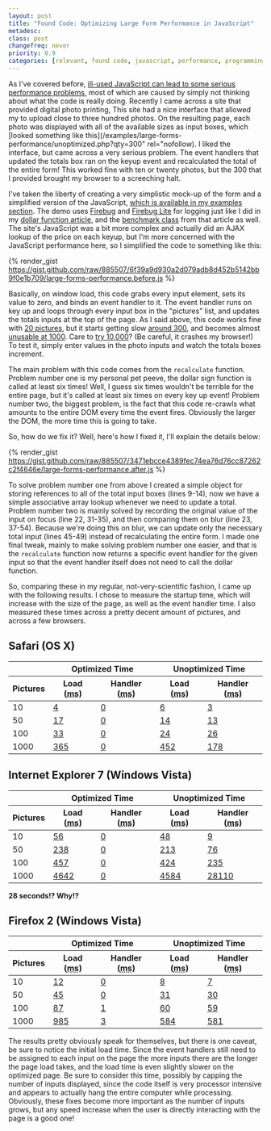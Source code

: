 ```yaml
---
layout: post
title: "Found Code: Optimizing Large Form Performance in JavaScript"
metadesc: 
class: post
changefreq: never
priority: 0.9
categories: [relevant, found code, javascript, performance, programming, web 2.0]
---
```

As I've covered before, [ill-used JavaScript can lead to some serious performance problems](/2008/04/javascript-getelementbyid-performance.html), 
most of which are caused by simply not thinking about what the code is really doing.  Recently I came across a 
site that provided digital photo printing,  This site had a nice interface that allowed my to upload close to 
three hundred photos.  On the resulting page, each photo was displayed with all of the available sizes as input 
boxes, which [looked something like this](/examples/large-forms-performance/unoptimized.php?qty=300" rel="nofollow). 
I liked the interface, but came across a very serious problem.  The event handlers that updated the totals box 
ran on the keyup event and recalculated the total of the entire form!  This worked fine with ten or twenty photos, 
but the 300 that I provided brought my browser to a screeching halt.

I've taken the liberty of creating a very simplistic mock-up of the form and a simplified version of the JavaScript, 
[which is available in my examples section](/examples/large-forms-performance/unoptimized.php?qty=300). 
The demo uses [Firebug](http://www.getfirebug.com/) and 
[Firebug Lite](http://www.getfirebug.com/lite.html) for logging just like I did in my 
[dollar function article](/2008/04/javascript-getelementbyid-performance.html), and the 
[benchmark class](/examples/lib/benchmark.js) from that article as well.  The site's JavaScript was a bit more 
complex and actually did an AJAX lookup of the price on each keyup, but I'm more concerned with 
the JavaScript performance here, so I simplified the code to something like this:

{% render_gist https://gist.github.com/raw/885507/6f39a9d930a2d079adb8d452b5142bb9f0e1b709/large-forms-performance.before.js %}

Basically, on window load, this code grabs every input element, sets its value to zero, and binds an event handler to it. 
The event handler runs on key up and loops through every input box in the "pictures" list, and updates the totals inputs 
at the top of the page.  As I said above, this code works fine with [20 pictures](/examples/large-forms-performance/unoptimized.php?qty=20), 
but it starts getting slow [around 300](/examples/large-forms-performance/unoptimized.php?qty=300), and becomes 
almost [unusable at 1000](/examples/large-forms-performance/unoptimized.php?qty=1000).  Care to 
[try 10,000](/examples/large-forms-performance/unoptimized.php?qty=10000)?  (Be careful, it crashes my browser!)  
To test it, simply enter values in the photo inputs and watch the totals boxes increment.

The main problem with this code comes from the  `recalculate` function.  Problem number one is my personal pet peeve, 
the dollar sign function is called at least six times!  Well, I guess six times wouldn't be terrible for the entire page, but 
it's called at least six times on every key up event!  Problem number two, the biggest problem, is the fact that this code 
re-crawls what amounts to the entire DOM every time the event fires.  Obviously the larger the DOM, the more time this is 
going to take.

So, how do we fix it?  Well, here's how I fixed it, I'll explain the details below:

{% render_gist https://gist.github.com/raw/885507/3471ebcce4389fec74ea76d76cc87262c2f4646e/large-forms-performance.after.js %}

To solve problem number one from above I created a simple object for storing references to all of the total input boxes (lines 9-14), 
now we have a simple associative array lookup whenever we need to update a total.  Problem number two is mainly solved by recording 
the original value of the input on focus (line 22, 31-35), and then comparing them on blur (line 23, 37-54).  Because we're doing 
this on blur, we can update only the necessary total input (lines 45-49) instead of recalculating the entire form.  I made one final 
tweak, mainly to make solving problem number one easier, and that is the  `recalculate` function now returns a specific 
event handler for the given input so that the event handler itself does not need to call the dollar function.

So, comparing these in my regular, not-very-scientific fashion, I came up with the following results.  I chose to measure the startup 
time, which will increase with the size of the page, as well as the event handler time.  I also measured these times across a pretty 
decent amount of pictures, and across a few browsers.

## Safari (OS X)

<table>
<thead>
<tr>
<th></th>
<th colspan="2">Optimized Time</th>
<th colspan="2">Unoptimized Time</th>
</tr>
<tr>
<th>Pictures</th>
<th>Load (<abbr title="milliseconds">ms</abbr>)</th>
<th>Handler (<abbr title="milliseconds">ms</abbr>)</th>
<th>Load (<abbr title="milliseconds">ms</abbr>)</th>
<th>Handler (<abbr title="milliseconds">ms</abbr>)</th>
</tr>
</thead>
<tbody>
<tr>
<td>10</td>
<td><a href="/examples/large-forms-performance/optimized.php?qty=10">4</a></td>
<td><a href="/examples/large-forms-performance/optimized.php?qty=10">0</a></td>
<td><a href="/examples/large-forms-performance/unoptimized.php?qty=10">6</a></td>
<td><a href="/examples/large-forms-performance/unoptimized.php?qty=10">3</a></td>
</tr>
<tr>
<td>50</td>
<td><a href="/examples/large-forms-performance/optimized.php?qty=50">17</a></td>
<td><a href="/examples/large-forms-performance/optimized.php?qty=50">0</a></td>
<td><a href="/examples/large-forms-performance/unoptimized.php?qty=50">14</a></td>
<td><a href="/examples/large-forms-performance/unoptimized.php?qty=50">13</a></td>
</tr>
<tr>
<td>100</td>
<td><a href="/examples/large-forms-performance/optimized.php?qty=100">33</a></td>
<td><a href="/examples/large-forms-performance/optimized.php?qty=100">0</a></td>
<td><a href="/examples/large-forms-performance/unoptimized.php?qty=100">24</a></td>
<td><a href="/examples/large-forms-performance/unoptimized.php?qty=100">26</a></td>
</tr>
<tr>
<td>1000</td>
<td><a href="/examples/large-forms-performance/optimized.php?qty=1000">365</a></td>
<td><a href="/examples/large-forms-performance/optimized.php?qty=1000">0</a></td>
<td><a href="/examples/large-forms-performance/unoptimized.php?qty=1000">452</a></td>
<td><a href="/examples/large-forms-performance/unoptimized.php?qty=1000">178</a></td>
</tr>
</tbody>
</table>

## Internet Explorer 7 (Windows Vista)

<table>
<thead>
<tr>
<th></th>
<th colspan="2">Optimized Time</th>
<th colspan="2">Unoptimized Time</th>
</tr>
<tr>
<th>Pictures</th>
<th>Load (<abbr title="milliseconds">ms</abbr>)</th>
<th>Handler (<abbr title="milliseconds">ms</abbr>)</th>
<th>Load (<abbr title="milliseconds">ms</abbr>)</th>
<th>Handler (<abbr title="milliseconds">ms</abbr>)</th>
</tr>
</thead>
<tbody>
<tr>
<td>10</td>
<td><a href="/examples/large-forms-performance/optimized.php?qty=10">56</a></td>
<td><a href="/examples/large-forms-performance/optimized.php?qty=10">0</a></td>
<td><a href="/examples/large-forms-performance/unoptimized.php?qty=10">48</a></td>
<td><a href="/examples/large-forms-performance/unoptimized.php?qty=10">9</a></td>
</tr>
<tr>
<td>50</td>
<td><a href="/examples/large-forms-performance/optimized.php?qty=50">238</a></td>
<td><a href="/examples/large-forms-performance/optimized.php?qty=50">0</a></td>
<td><a href="/examples/large-forms-performance/unoptimized.php?qty=50">213</a></td>
<td><a href="/examples/large-forms-performance/unoptimized.php?qty=50">76</a></td>
</tr>
<tr>
<td>100</td>
<td><a href="/examples/large-forms-performance/optimized.php?qty=100">457</a></td>
<td><a href="/examples/large-forms-performance/optimized.php?qty=100">0</a></td>
<td><a href="/examples/large-forms-performance/unoptimized.php?qty=100">424</a></td>
<td><a href="/examples/large-forms-performance/unoptimized.php?qty=100">235</a></td>
</tr>
<tr>
<td>1000</td>
<td><a href="/examples/large-forms-performance/optimized.php?qty=1000">4642</a></td>
<td><a href="/examples/large-forms-performance/optimized.php?qty=1000">0</a></td>
<td><a href="/examples/large-forms-performance/unoptimized.php?qty=1000">4584</a></td>
<td><a href="/examples/large-forms-performance/unoptimized.php?qty=1000">28110</a></td>
</tr>
</tbody>
</table>

**28 seconds!? Why!?**

## Firefox 2 (Windows Vista)

<table>
<thead>
<tr>
<th></th>
<th colspan="2">Optimized Time</th>
<th colspan="2">Unoptimized Time</th>
</tr>
<tr>
<th>Pictures</th>
<th>Load (<abbr title="milliseconds">ms</abbr>)</th>
<th>Handler (<abbr title="milliseconds">ms</abbr>)</th>
<th>Load (<abbr title="milliseconds">ms</abbr>)</th>
<th>Handler (<abbr title="milliseconds">ms</abbr>)</th>
</tr>
</thead>
<tbody>
<tr>
<td>10</td>
<td><a href="/examples/large-forms-performance/optimized.php?qty=10">12</a></td>
<td><a href="/examples/large-forms-performance/optimized.php?qty=10">0</a></td>
<td><a href="/examples/large-forms-performance/unoptimized.php?qty=10">8</a></td>
<td><a href="/examples/large-forms-performance/unoptimized.php?qty=10">7</a></td>
</tr>
<tr>
<td>50</td>
<td><a href="/examples/large-forms-performance/optimized.php?qty=50">45</a></td>
<td><a href="/examples/large-forms-performance/optimized.php?qty=50">0</a></td>
<td><a href="/examples/large-forms-performance/unoptimized.php?qty=50">31</a></td>
<td><a href="/examples/large-forms-performance/unoptimized.php?qty=50">30</a></td>
</tr>
<tr>
<td>100</td>
<td><a href="/examples/large-forms-performance/optimized.php?qty=100">87</a></td>
<td><a href="/examples/large-forms-performance/optimized.php?qty=100">1</a></td>
<td><a href="/examples/large-forms-performance/unoptimized.php?qty=100">60</a></td>
<td><a href="/examples/large-forms-performance/unoptimized.php?qty=100">59</a></td>
</tr>
<tr>
<td>1000</td>
<td><a href="/examples/large-forms-performance/optimized.php?qty=1000">985</a></td>
<td><a href="/examples/large-forms-performance/optimized.php?qty=1000">3</a></td>
<td><a href="/examples/large-forms-performance/unoptimized.php?qty=1000">584</a></td>
<td><a href="/examples/large-forms-performance/unoptimized.php?qty=1000">581</a></td>
</tr>
</tbody>
</table>

The results pretty obviously speak for themselves, but there is one caveat, be sure to notice the initial load time. 
Since the event handlers still need to be assigned to each input on the page the more inputs there are the longer the page 
load takes, and the load time is even slightly slower on the optimized page.  Be sure to consider this time, possibly by 
capping the number of inputs displayed, since the code itself is very processor intensive and appears to actually hang the 
entire computer while processing.  Obviously, these fixes become more important as the number of inputs grows, but any speed 
increase when the user is directly interacting with the page is a good one!
